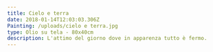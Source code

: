 ```yaml
---
title: Cielo e terra
date: 2018-01-14T12:03:03.306Z
Painting: /uploads/cielo e terra.jpg
type: Olio su tela - 80x40cm
description: L'attimo del giorno dove in apparenza tutto è fermo.
---
```


